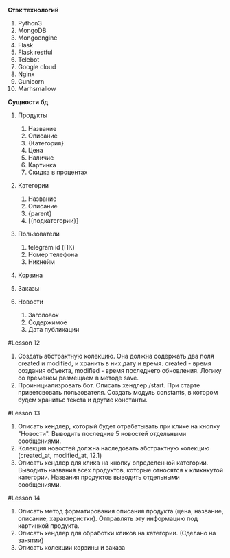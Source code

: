 **Стэк технологий**
1) Python3
2) MongoDB
3) Mongoengine
4) Flask
5) Flask restful
6) Telebot
7) Google cloud
8) Nginx
9) Gunicorn
10) Marhsmallow

**Сущности бд**
1) Продукты
   1. Название
   2. Описание
   3. {Категория} 
   4. Цена
   5. Наличие
   6. Картинка
   7. Скидка в процентах 
    
2) Категории
   1. Название
   2. Описание
   3. {parent}
   4. [{подкатегории}] 
3) Пользователи
   1. telegram id (ПК)
   2. Номер телефона
   3. Никнейм
4) Корзина
5) Заказы
6) Новости
   1. Заголовок
   2. Содержимое
   3. Дата публикации 
   
#Lesson 12
1) Создать абстрактную колекцию. Она должна содержать два поля created и modified, и хранить в них дату и время. 
created - время создания объекта, modified - время последнего обновления. Логику со временем размещаем в методе save.
2) Проинициализровать бот. Описать хендлер /start. При старте приветсвовать пользователя. Создать модуль constants, в котором
будем хранитьс текста и другие константы. 
   
#Lesson 13
1) Описать хендлер, который будет отрабатывать при клике на кнопку "Новости". Выводить последние 5 новостей
   отдельными сообщениями.
2) Колекция новостей должна наследовать абстрактную колекцию (created_at, modified_at, 12.1)
3) Описать хендлер для клика на кнопку определенной категории. Выводить названия всех продуктов, которые 
относятся к кликнкутой категории. Названия продуктов выводить отдельными сообщениями. 
   
#Lesson 14

1) Описать метод форматирования описания продукта (цена, название, описание, характеристки). Отправлять 
эту информацию под картинкой продукта.
2) Описать хендлер для обработки кликов на категории. (Сделано на занятии)
3) Описать колекции корзины и заказа